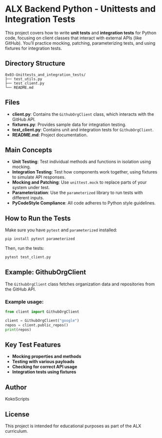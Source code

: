# ALX Backend Python - Unittests and Integration Tests

This project covers how to write **unit tests** and **integration tests** for Python code, focusing on client classes that interact with external APIs (like GitHub). You’ll practice mocking, patching, parameterizing tests, and using fixtures for integration tests.

## Directory Structure

```
0x03-Unittests_and_integration_tests/
├── test_utils.py
├── test_client.py
└── README.md
```

## Files

- **client.py**: Contains the `GithubOrgClient` class, which interacts with the GitHub API.
- **fixtures.py**: Provides sample data for integration testing.
- **test_client.py**: Contains unit and integration tests for `GithubOrgClient`.
- **README.md**: Project documentation.

## Main Concepts

- **Unit Testing**: Test individual methods and functions in isolation using mocking.
- **Integration Testing**: Test how components work together, using fixtures to simulate API responses.
- **Mocking and Patching**: Use `unittest.mock` to replace parts of your system under test.
- **Parameterization**: Use the `parameterized` library to run tests with different inputs.
- **PyCodeStyle Compliance**: All code adheres to Python style guidelines.

## How to Run the Tests

Make sure you have `pytest` and `parameterized` installed:

```bash
pip install pytest parameterized
```

Then, run the tests:

```bash
pytest test_client.py
```

## Example: GithubOrgClient

The `GithubOrgClient` class fetches organization data and repositories from the GitHub API.

### Example usage:

```python
from client import GithubOrgClient

client = GithubOrgClient("google")
repos = client.public_repos()
print(repos)
```

## Key Test Features

- **Mocking properties and methods**
- **Testing with various payloads**
- **Checking for correct API usage**
- **Integration tests using fixtures**

## Author

KokoScripts

## License

This project is intended for educational purposes as part of the ALX curriculum.

